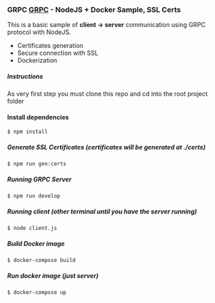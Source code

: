 ### GRPC [GRPC](https://grpc.io/) -  NodeJS + Docker Sample, SSL Certs
This is a basic  sample  of **client -> server**  communication   using GRPC protocol with NodeJS.

- Certificates generation 
- Secure connection with SSL
- Dockerization


##### Instructions
As very first step  you must clone this repo and cd into the root project folder

#### Install dependencies
```
$ npm install
```

##### Generate SSL Certificates (certificates will be generated at ./certs)
```
$ npm run gen:certs
```

##### Running GRPC Server
```
$ npm run develop
```

##### Running client (other terminal until you have the server running)
```
$ node client.js
```

##### Build Docker image
```
$ docker-compose build
```


##### Run docker image (just server)
```
$ docker-compose up
```